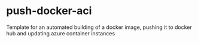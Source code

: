 # push-docker-aci
Template for an automated building of a docker image, pushing it to docker hub and updating azure container instances
